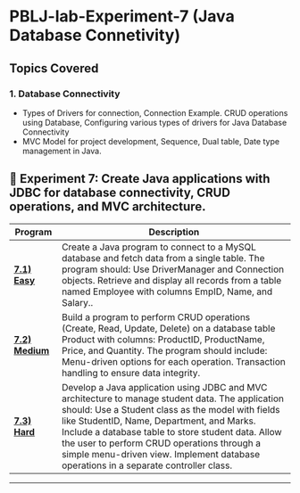 # PBLJ-lab-Experiment-7 (Java Database Connetivity)

## Topics Covered

### 1. Database Connectivity
- Types of Drivers for connection, Connection Example. CRUD operations using Database, Configuring various types of drivers for Java Database Connectivity
-  MVC Model for project development, Sequence, Dual table, Date type management in Java.

  
## 📌 Experiment 7: Create Java applications with JDBC for database connectivity, CRUD operations, and MVC architecture.

| Program    | Description                                 |
|------------|---------------------------------------------|
| **[7.1) Easy](/Exp7.1.java)** |Create a Java program to connect to a MySQL database and fetch data from a single table. The program should: Use DriverManager and Connection objects. Retrieve and display all records from a table named Employee with columns EmpID, Name, and Salary.. |
| **[7.2) Medium](/Exp7.2.java)** |Build a program to perform CRUD operations (Create, Read, Update, Delete) on a database table Product with columns: ProductID, ProductName, Price, and Quantity. The program should include: Menu-driven options for each operation. Transaction handling to ensure data integrity. |
| **[7.3) Hard](/Exp7.3.java)** | Develop a Java application using JDBC and MVC architecture to manage student data. The application should: Use a Student class as the model with fields like StudentID, Name, Department, and Marks. Include a database table to store student data. Allow the user to perform CRUD operations through a simple menu-driven view. Implement database operations in a separate controller class.|

-----
